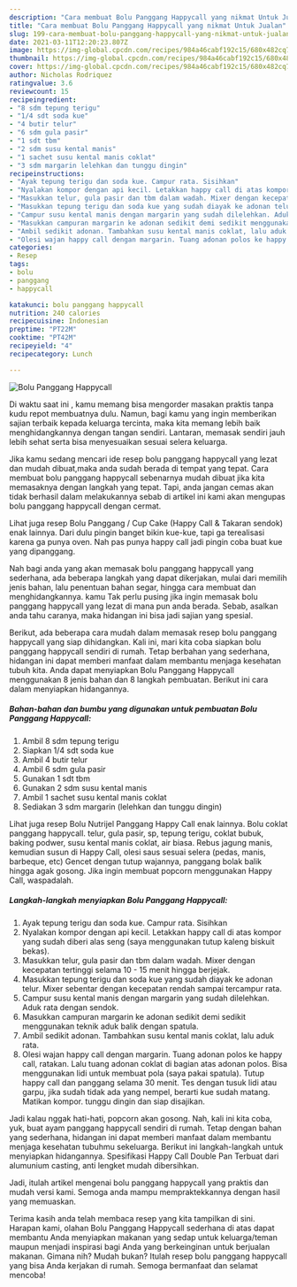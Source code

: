 ```yaml
---
description: "Cara membuat Bolu Panggang Happycall yang nikmat Untuk Jualan"
title: "Cara membuat Bolu Panggang Happycall yang nikmat Untuk Jualan"
slug: 199-cara-membuat-bolu-panggang-happycall-yang-nikmat-untuk-jualan
date: 2021-03-11T12:20:23.807Z
image: https://img-global.cpcdn.com/recipes/984a46cabf192c15/680x482cq70/bolu-panggang-happycall-foto-resep-utama.jpg
thumbnail: https://img-global.cpcdn.com/recipes/984a46cabf192c15/680x482cq70/bolu-panggang-happycall-foto-resep-utama.jpg
cover: https://img-global.cpcdn.com/recipes/984a46cabf192c15/680x482cq70/bolu-panggang-happycall-foto-resep-utama.jpg
author: Nicholas Rodriquez
ratingvalue: 3.6
reviewcount: 15
recipeingredient:
- "8 sdm tepung terigu"
- "1/4 sdt soda kue"
- "4 butir telur"
- "6 sdm gula pasir"
- "1 sdt tbm"
- "2 sdm susu kental manis"
- "1 sachet susu kental manis coklat"
- "3 sdm margarin lelehkan dan tunggu dingin"
recipeinstructions:
- "Ayak tepung terigu dan soda kue. Campur rata. Sisihkan"
- "Nyalakan kompor dengan api kecil. Letakkan happy call di atas kompor yang sudah diberi alas seng (saya menggunakan tutup kaleng biskuit bekas)."
- "Masukkan telur, gula pasir dan tbm dalam wadah. Mixer dengan kecepatan tertinggi selama 10 - 15 menit hingga berjejak."
- "Masukkan tepung terigu dan soda kue yang sudah diayak ke adonan telur. Mixer sebentar dengan kecepatan rendah sampai tercampur rata."
- "Campur susu kental manis dengan margarin yang sudah dilelehkan. Aduk rata dengan sendok."
- "Masukkan campuran margarin ke adonan sedikit demi sedikit menggunakan teknik aduk balik dengan spatula."
- "Ambil sedikit adonan. Tambahkan susu kental manis coklat, lalu aduk rata."
- "Olesi wajan happy call dengan margarin. Tuang adonan polos ke happy call, ratakan. Lalu tuang adonan coklat di bagian atas adonan polos. Bisa menggunakan lidi untuk membuat pola (saya pakai spatula). Tutup happy call dan panggang selama 30 menit. Tes dengan tusuk lidi atau garpu, jika sudah tidak ada yang nempel, berarti kue sudah matang. Matikan kompor. tunggu dingin dan siap disajikan."
categories:
- Resep
tags:
- bolu
- panggang
- happycall

katakunci: bolu panggang happycall 
nutrition: 240 calories
recipecuisine: Indonesian
preptime: "PT22M"
cooktime: "PT42M"
recipeyield: "4"
recipecategory: Lunch

---
```



![Bolu Panggang Happycall](https://img-global.cpcdn.com/recipes/984a46cabf192c15/680x482cq70/bolu-panggang-happycall-foto-resep-utama.jpg)

Di waktu  saat ini , kamu memang bisa mengorder masakan praktis tanpa kudu repot membuatnya dulu. Namun, bagi kamu yang ingin memberikan sajian terbaik kepada keluarga tercinta, maka kita memang lebih baik menghidangkannya dengan tangan sendiri. Lantaran, memasak sendiri jauh lebih sehat serta bisa menyesuaikan sesuai selera keluarga.

Jika kamu sedang mencari ide resep bolu panggang happycall yang lezat dan mudah dibuat,maka anda sudah berada di tempat yang tepat. Cara membuat bolu panggang happycall  sebenarnya mudah dibuat jika kita memasaknya dengan langkah yang tepat. Tapi, anda jangan cemas akan tidak berhasil dalam melakukannya 
sebab di artikel ini kami akan mengupas bolu panggang happycall dengan cermat.  

Lihat juga resep Bolu Panggang / Cup Cake (Happy Call &amp; Takaran sendok) enak lainnya. Dari dulu pingin banget bikin kue-kue, tapi ga terealisasi karena ga punya oven. Nah pas punya happy call jadi pingin coba buat kue yang dipanggang.

Nah bagi anda yang akan memasak bolu panggang happycall yang sederhana, ada beberapa langkah yang dapat dikerjakan, mulai dari memilih jenis bahan, lalu penentuan bahan segar, hingga cara membuat dan menghidangkannya. kamu Tak perlu pusing jika ingin memasak bolu panggang happycall yang lezat di mana pun anda berada. Sebab, asalkan anda  tahu caranya, maka hidangan ini bisa jadi sajian yang spesial.

Berikut, ada beberapa cara mudah dalam memasak resep bolu panggang happycall yang siap dihidangkan. Kali ini, mari kita coba siapkan bolu panggang happycall sendiri di rumah. Tetap berbahan yang sederhana, hidangan ini dapat memberi manfaat dalam membantu menjaga kesehatan tubuh kita. Anda dapat menyiapkan Bolu Panggang Happycall menggunakan 8 jenis bahan dan 8 langkah pembuatan. Berikut ini cara dalam menyiapkan hidangannya.

<!--inarticleads1-->

##### Bahan-bahan dan bumbu yang digunakan untuk pembuatan Bolu Panggang Happycall:

1. Ambil 8 sdm tepung terigu
1. Siapkan 1/4 sdt soda kue
1. Ambil 4 butir telur
1. Ambil 6 sdm gula pasir
1. Gunakan 1 sdt tbm
1. Gunakan 2 sdm susu kental manis
1. Ambil 1 sachet susu kental manis coklat
1. Sediakan 3 sdm margarin (lelehkan dan tunggu dingin)


Lihat juga resep Bolu Nutrijel Panggang Happy Call enak lainnya. Bolu coklat panggang happycall. telur, gula pasir, sp, tepung terigu, coklat bubuk, baking podwer, susu kental manis coklat, air biasa. Rebus jagung manis, kemudian susun di Happy Call, olesi saus sesuai selera (pedas, manis, barbeque, etc) Gencet dengan tutup wajannya, panggang bolak balik hingga agak gosong. Jika ingin membuat popcorn menggunakan Happy Call, waspadalah. 

<!--inarticleads2-->

##### Langkah-langkah menyiapkan Bolu Panggang Happycall:

1. Ayak tepung terigu dan soda kue. Campur rata. Sisihkan
1. Nyalakan kompor dengan api kecil. Letakkan happy call di atas kompor yang sudah diberi alas seng (saya menggunakan tutup kaleng biskuit bekas).
1. Masukkan telur, gula pasir dan tbm dalam wadah. Mixer dengan kecepatan tertinggi selama 10 - 15 menit hingga berjejak.
1. Masukkan tepung terigu dan soda kue yang sudah diayak ke adonan telur. Mixer sebentar dengan kecepatan rendah sampai tercampur rata.
1. Campur susu kental manis dengan margarin yang sudah dilelehkan. Aduk rata dengan sendok.
1. Masukkan campuran margarin ke adonan sedikit demi sedikit menggunakan teknik aduk balik dengan spatula.
1. Ambil sedikit adonan. Tambahkan susu kental manis coklat, lalu aduk rata.
1. Olesi wajan happy call dengan margarin. Tuang adonan polos ke happy call, ratakan. Lalu tuang adonan coklat di bagian atas adonan polos. Bisa menggunakan lidi untuk membuat pola (saya pakai spatula). Tutup happy call dan panggang selama 30 menit. Tes dengan tusuk lidi atau garpu, jika sudah tidak ada yang nempel, berarti kue sudah matang. Matikan kompor. tunggu dingin dan siap disajikan.


Jadi kalau nggak hati-hati, popcorn akan gosong. Nah, kali ini kita coba, yuk, buat ayam panggang happycall sendiri di rumah. Tetap dengan bahan yang sederhana, hidangan ini dapat memberi manfaat dalam membantu menjaga kesehatan tubuhmu sekeluarga. Berikut ini langkah-langkah untuk menyiapkan hidangannya. Spesifikasi Happy Call Double Pan Terbuat dari alumunium casting, anti lengket mudah dibersihkan. 

Jadi, itulah artikel mengenai  bolu panggang happycall  yang praktis dan mudah versi kami. Semoga anda mampu mempraktekkannya dengan hasil yang memuaskan. 

Terima kasih anda telah membaca resep yang kita tampilkan di sini. Harapan kami, olahan  Bolu Panggang Happycall sederhana di atas dapat membantu Anda menyiapkan makanan yang sedap untuk keluarga/teman maupun menjadi inspirasi bagi Anda yang berkeinginan untuk berjualan makanan. Gimana nih? Mudah bukan? Itulah resep bolu panggang happycall yang bisa Anda kerjakan di rumah. Semoga bermanfaat dan selamat mencoba!

